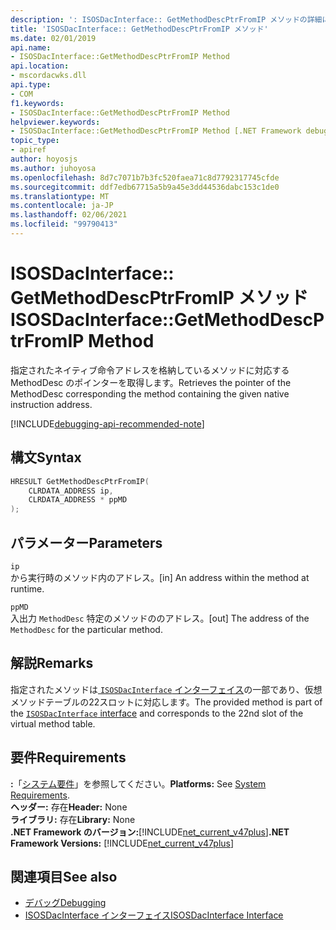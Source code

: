 ```yaml
---
description: ': ISOSDacInterface:: GetMethodDescPtrFromIP メソッドの詳細について説明します。'
title: 'ISOSDacInterface:: GetMethodDescPtrFromIP メソッド'
ms.date: 02/01/2019
api.name:
- ISOSDacInterface::GetMethodDescPtrFromIP Method
api.location:
- mscordacwks.dll
api.type:
- COM
f1.keywords:
- ISOSDacInterface::GetMethodDescPtrFromIP Method
helpviewer.keywords:
- ISOSDacInterface::GetMethodDescPtrFromIP Method [.NET Framework debugging]
topic_type:
- apiref
author: hoyosjs
ms.author: juhoyosa
ms.openlocfilehash: 8d7c7071b7b3fc520faea71c8d7792317745cfde
ms.sourcegitcommit: ddf7edb67715a5b9a45e3dd44536dabc153c1de0
ms.translationtype: MT
ms.contentlocale: ja-JP
ms.lasthandoff: 02/06/2021
ms.locfileid: "99790413"
---
```

# <a name="isosdacinterfacegetmethoddescptrfromip-method"></a><span data-ttu-id="2a261-103">ISOSDacInterface:: GetMethodDescPtrFromIP メソッド</span><span class="sxs-lookup"><span data-stu-id="2a261-103">ISOSDacInterface::GetMethodDescPtrFromIP Method</span></span>

<span data-ttu-id="2a261-104">指定されたネイティブ命令アドレスを格納しているメソッドに対応する MethodDesc のポインターを取得します。</span><span class="sxs-lookup"><span data-stu-id="2a261-104">Retrieves the pointer of the MethodDesc corresponding the method containing the given native instruction address.</span></span>

[!INCLUDE[debugging-api-recommended-note](../../../../includes/debugging-api-recommended-note.md)]

## <a name="syntax"></a><span data-ttu-id="2a261-105">構文</span><span class="sxs-lookup"><span data-stu-id="2a261-105">Syntax</span></span>

```cpp
HRESULT GetMethodDescPtrFromIP(
    CLRDATA_ADDRESS ip,
    CLRDATA_ADDRESS * ppMD
);
```

## <a name="parameters"></a><span data-ttu-id="2a261-106">パラメーター</span><span class="sxs-lookup"><span data-stu-id="2a261-106">Parameters</span></span>

`ip`\
<span data-ttu-id="2a261-107">から実行時のメソッド内のアドレス。</span><span class="sxs-lookup"><span data-stu-id="2a261-107">[in] An address within the method at runtime.</span></span>

`ppMD`\
<span data-ttu-id="2a261-108">入出力 `MethodDesc` 特定のメソッドののアドレス。</span><span class="sxs-lookup"><span data-stu-id="2a261-108">[out] The address of the `MethodDesc` for the particular method.</span></span>

## <a name="remarks"></a><span data-ttu-id="2a261-109">解説</span><span class="sxs-lookup"><span data-stu-id="2a261-109">Remarks</span></span>

<span data-ttu-id="2a261-110">指定されたメソッドは[ `ISOSDacInterface` インターフェイス](isosdacinterface-interface.md)の一部であり、仮想メソッドテーブルの22スロットに対応します。</span><span class="sxs-lookup"><span data-stu-id="2a261-110">The provided method is part of the [`ISOSDacInterface` interface](isosdacinterface-interface.md) and corresponds to the 22nd slot of the virtual method table.</span></span>

## <a name="requirements"></a><span data-ttu-id="2a261-111">要件</span><span class="sxs-lookup"><span data-stu-id="2a261-111">Requirements</span></span>

<span data-ttu-id="2a261-112">**:**「[システム要件](../../get-started/system-requirements.md)」を参照してください。</span><span class="sxs-lookup"><span data-stu-id="2a261-112">**Platforms:** See [System Requirements](../../get-started/system-requirements.md).</span></span>  
<span data-ttu-id="2a261-113">**ヘッダー:** 存在</span><span class="sxs-lookup"><span data-stu-id="2a261-113">**Header:** None</span></span>  
<span data-ttu-id="2a261-114">**ライブラリ:** 存在</span><span class="sxs-lookup"><span data-stu-id="2a261-114">**Library:** None</span></span>  
<span data-ttu-id="2a261-115">**.NET Framework のバージョン:**[!INCLUDE[net_current_v47plus](../../../../includes/net-current-v47plus.md)]</span><span class="sxs-lookup"><span data-stu-id="2a261-115">**.NET Framework Versions:** [!INCLUDE[net_current_v47plus](../../../../includes/net-current-v47plus.md)]</span></span>  

## <a name="see-also"></a><span data-ttu-id="2a261-116">関連項目</span><span class="sxs-lookup"><span data-stu-id="2a261-116">See also</span></span>

- [<span data-ttu-id="2a261-117">デバッグ</span><span class="sxs-lookup"><span data-stu-id="2a261-117">Debugging</span></span>](index.md)
- [<span data-ttu-id="2a261-118">ISOSDacInterface インターフェイス</span><span class="sxs-lookup"><span data-stu-id="2a261-118">ISOSDacInterface Interface</span></span>](isosdacinterface-interface.md)
